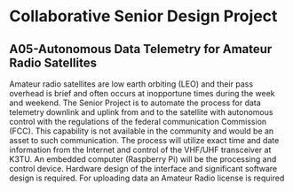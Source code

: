 # Collaborative Senior Design Project
## A05-Autonomous Data Telemetry for Amateur Radio Satellites

Amateur radio satellites are low earth orbiting (LEO) and their pass overhead is brief and often occurs at inopportune times during the week and weekend. 
The Senior Project is to automate the process for data telemetry downlink and uplink from and to the satellite with autonomous control with the regulations 
of the federal communication Commission (FCC). This capability is not available in the community and would be an asset to such communication.
The process will utilize exact time and date information from the Internet and control of the VHF/UHF transceiver at K3TU. An embedded computer (Raspberry Pi) 
will be the processing and control device. Hardware design of the interface and significant software design is required. For uploading data an 
Amateur Radio license is required
